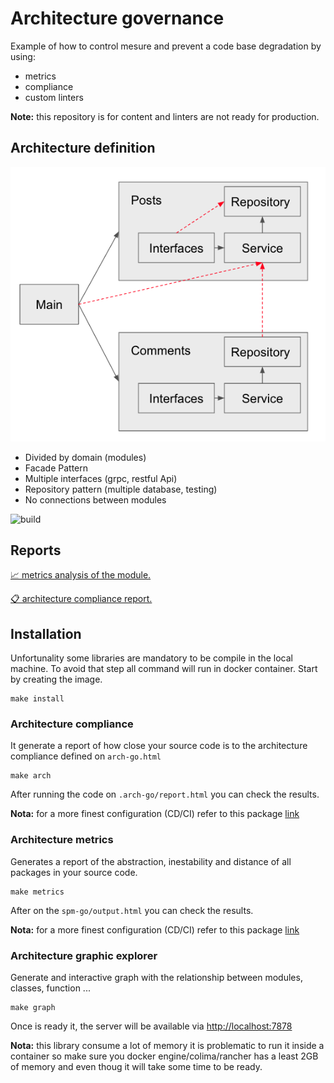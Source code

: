 # Architecture governance

Example of how to control mesure and prevent a code base degradation by using:
- metrics
- compliance
- custom linters

**Note:** this repository is for content and linters are not ready for production.

## Architecture definition
![architecture](pkg/architecture/arch.png)
- Divided by domain (modules)
- Facade Pattern
- Multiple interfaces (grpc, restful Api)
- Repository pattern (multiple database, testing)
- No connections between modules

![build](https://github.com/mfloriach/linters_test/blob/main/.github/workflows/reviewdog.yml/badge.svg)

## Reports
[📈 metrics analysis of the module.](https://mfloriach.github.io/linters_test/output.html) 

[📋 architecture compliance report.](https://mfloriach.github.io/linters_test/output.html) 

## Installation
Unfortunality some libraries are mandatory to be compile in the local machine. To avoid that step all command will run in docker container. Start by creating the image.

```
make install
```

### Architecture compliance
It generate a report of how close your source code is to the architecture compliance defined on `arch-go.html`

```
make arch
```

After running the code on `.arch-go/report.html` you can check the results.

**Nota:** for a more finest configuration (CD/CI) refer to this package [link](https://github.com/fdaines/arch-go)

### Architecture metrics
Generates a report of the abstraction, inestability and distance of all packages in your source code.

```
make metrics
```

After on the `spm-go/output.html` you can check the results.

**Nota:** for a more finest configuration (CD/CI) refer to this package [link](https://github.com/fdaines/spm-go)

### Architecture graphic explorer
Generate and interactive graph with the relationship between modules, classes,  function ...

```
make graph
```

Once is ready it, the server will be available via [http://localhost:7878](http://localhost:7878)

**Nota:** this library consume a lot of memory it is problematic to run it inside a container so make sure you docker engine/colima/rancher has a least 2GB of memory and even thoug it will take some time to be ready.